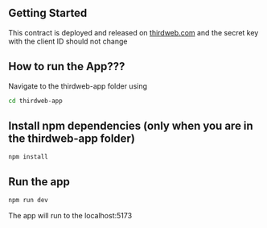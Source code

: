## Getting Started

This contract is deployed and released on [thirdweb.com](https://thirdweb.com/) and the secret key with the client ID should not change

## How to run the App???

Navigate to the thirdweb-app folder using 
```bash
cd thirdweb-app
````

## Install npm dependencies (only when you are in the thirdweb-app folder)
```
npm install
```

## Run the app
```bash
npm run dev
```
The app will run to the localhost:5173
